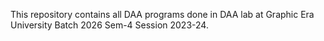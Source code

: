 This repository contains all DAA programs done in DAA lab at Graphic Era University Batch 2026 Sem-4 Session 2023-24.
